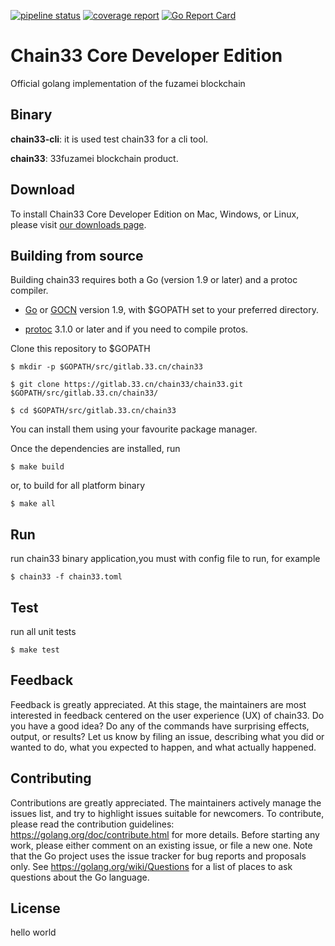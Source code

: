 [![pipeline status](https://gitlab.33.cn/chain33/chain33/badges/develop/pipeline.svg)](https://gitlab.33.cn/chain33/chain33/commits/develop)
[![coverage report](https://gitlab.33.cn/chain33/chain33/badges/develop/coverage.svg)](https://gitlab.33.cn/chain33/chain33/commits/develop)
[![Go Report Card](https://goreportcard.com/badge/gitlab.33.cn/chain33/chain33)](https://goreportcard.com/report/gitlab.33.cn/chain33/chain33)

# Chain33 Core Developer Edition

Official golang implementation of the fuzamei blockchain

## Binary

**chain33-cli**: it is used test chain33 for a cli tool.

**chain33**: 33fuzamei blockchain product.

## Download

To install Chain33 Core Developer Edition on Mac, Windows, or Linux, please visit [our downloads page](www.33.cn).

## Building from source

Building chain33 requires both a Go (version 1.9 or later) and a protoc compiler.

* [Go](https://golang.org/doc/install) or [GOCN](https://golang.google.cn/dl/) version 1.9, with $GOPATH set to your preferred directory.

* [protoc](https://github.com/google/protobuf#protocol-compiler-installation) 3.1.0 or later and if you need to compile protos.

Clone this repository to $GOPATH

```shell
$ mkdir -p $GOPATH/src/gitlab.33.cn/chain33

$ git clone https://gitlab.33.cn/chain33/chain33.git $GOPATH/src/gitlab.33.cn/chain33/

$ cd $GOPATH/src/gitlab.33.cn/chain33
```

You can install them using your favourite package manager.

Once the dependencies are installed, run

```shell
$ make build
```

or, to build for all platform binary

```shell
$ make all
```

## Run

run chain33 binary application,you must with config file to run, for example

```shell
$ chain33 -f chain33.toml
```

## Test

run all unit tests

```shell
$ make test
```

## Feedback

Feedback is greatly appreciated.
At this stage, the maintainers are most interested in feedback centered on the user experience (UX) of chain33.
Do you have a good idea?
Do any of the commands have surprising effects, output, or results?
Let us know by filing an issue, describing what you did or wanted to do, what you expected to happen, and what actually happened.

## Contributing

Contributions are greatly appreciated.
The maintainers actively manage the issues list, and try to highlight issues suitable for newcomers.
To contribute, please read the contribution guidelines: https://golang.org/doc/contribute.html for more details.
Before starting any work, please either comment on an existing issue, or file a new one.
Note that the Go project uses the issue tracker for bug reports and proposals only. See https://golang.org/wiki/Questions for a list of places to ask questions about the Go language.

## License

hello world
